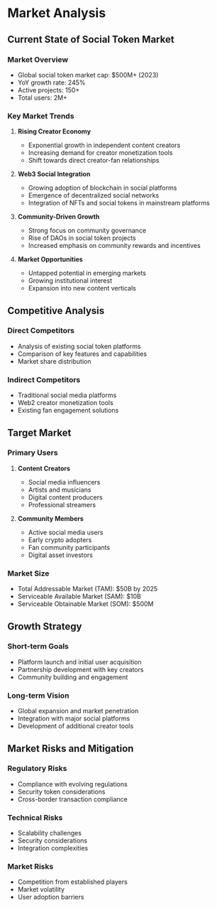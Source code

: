 # Market Analysis

## Current State of Social Token Market

### Market Overview
- Global social token market cap: $500M+ (2023)
- YoY growth rate: 245%
- Active projects: 150+
- Total users: 2M+

### Key Market Trends

1. **Rising Creator Economy**
   - Exponential growth in independent content creators
   - Increasing demand for creator monetization tools
   - Shift towards direct creator-fan relationships

2. **Web3 Social Integration**
   - Growing adoption of blockchain in social platforms
   - Emergence of decentralized social networks
   - Integration of NFTs and social tokens in mainstream platforms

3. **Community-Driven Growth**
   - Strong focus on community governance
   - Rise of DAOs in social token projects
   - Increased emphasis on community rewards and incentives

4. **Market Opportunities**
   - Untapped potential in emerging markets
   - Growing institutional interest
   - Expansion into new content verticals

## Competitive Analysis

### Direct Competitors
- Analysis of existing social token platforms
- Comparison of key features and capabilities
- Market share distribution

### Indirect Competitors
- Traditional social media platforms
- Web2 creator monetization tools
- Existing fan engagement solutions

## Target Market

### Primary Users
1. **Content Creators**
   - Social media influencers
   - Artists and musicians
   - Digital content producers
   - Professional streamers

2. **Community Members**
   - Active social media users
   - Early crypto adopters
   - Fan community participants
   - Digital asset investors

### Market Size
- Total Addressable Market (TAM): $50B by 2025
- Serviceable Available Market (SAM): $10B
- Serviceable Obtainable Market (SOM): $500M

## Growth Strategy

### Short-term Goals
- Platform launch and initial user acquisition
- Partnership development with key creators
- Community building and engagement

### Long-term Vision
- Global expansion and market penetration
- Integration with major social platforms
- Development of additional creator tools

## Market Risks and Mitigation

### Regulatory Risks
- Compliance with evolving regulations
- Security token considerations
- Cross-border transaction compliance

### Technical Risks
- Scalability challenges
- Security considerations
- Integration complexities

### Market Risks
- Competition from established players
- Market volatility
- User adoption barriers
